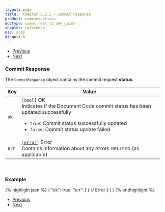```yaml
---
layout: page
title:  Chapter 5.2.2 - Commit Response
product: communications
doctype: comms_rest_v2_dev_guide
chapter: reference
nav: apis
disqus: 0
---
```


<ul class="pager">
  <li class="previous"><a href="/communications/dev-guide_rest_v2/reference/commit-request/"><i class="glyphicon glyphicon-chevron-left"></i>Previous</a></li>
  <li class="next"><a href="/communications/dev-guide_rest_v2/reference/zip-lookup-request/">Next<i class="glyphicon glyphicon-chevron-right"></i></a></li>
</ul>

<h3>Commit Response</h3>

The <code>CommitResponse</code> object contains the commit request <b>status</b>:

<div class="mobile-table">
  <table class="styled-table">
    <thead>
      <tr>
        <th>Key</th>
        <th>Value</th>
      </tr>
    </thead>
    <tbody>
        <tr>
            <td><code>ok</code></td>
            <td><code>[bool]</code> OK
            <br/>
            Indicates if the Document Code commit status has been updated successfully
            <ul class="dev-guide-list">
                <li><code>true</code>: Commit status successfully updated</li>
                <li><code>false</code>: Commit status update failed</li>
            </ul>
            </td>
        </tr>
        <tr>
            <td><code>err</code></td>
            <td><a class="dev-guide-link" href="/communications/dev-guide_rest_v2/reference/error-response/"><code>[Error]</code></a> Error
            <br>
            Contains information about any errors returned (as applicable)
            </td>
        </tr>
    </tbody>
  </table>
</div>
<br>

<h3>Example</h3>

{% highlight json %}
{
  "ok": true,
  "err": [
    {
      // Error
    }
  ]
}
{% endhighlight %}

<ul class="pager">
  <li class="previous"><a href="/communications/dev-guide_rest_v2/reference/commit-request/"><i class="glyphicon glyphicon-chevron-left"></i>Previous</a></li>
  <li class="next"><a href="/communications/dev-guide_rest_v2/reference/zip-lookup-request/">Next<i class="glyphicon glyphicon-chevron-right"></i></a></li>
</ul>